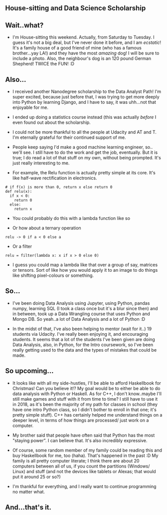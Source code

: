 ## House-sitting and Data Science Scholarship

## Wait..what?

- I'm House-sitting this weekend. Actually, from Saturday to Tuesday. 
  I guess it's not a big deal, but I've never done it before, and 
  I am *ecstatic*! It's a family house of a good friend of mine
  (who has a famous brother...yay LA!) and they have the most 
  *amazing* dog! I will be sure to include a photo. Also,
  the neighbour's dog is an 120 pound German Shepherd! 
  TWICE the FUN! :D
  
## Also...

- I received another Nanodegree scholarship to the Data Analyst Path!
  I'm super excited, because just before that, I was trying to get 
  more deeply into Python by learning Django, and I have to say,
  it was uhh...not that enjoyable for me. 
  
- I ended up doing a statistics course instead (this was actually
  *before* I even found out about the scholarship.
  
- I could not be more thankful to all the people at Udacity and 
  AT and T. I'm eternally grateful for their continued support of me.
  
- People keep saying I'd make a good machine learning engineer, so..
  we'll see. I still have to do the work and get the job, eventually.
  But it is true; I do read a lot of that stuff on my own, without being
  prompted. It's just really interesting to me. 
  
- For example, the Relu function is actually pretty simple at its core.
  It's like half-wave rectification in electronics. 
  
```
# if f(x) is more than 0, return x else return 0
def relu(x):
  if x < 0:
    return 0
  else:
    return x
```

- You could probably do this with a lambda function like so

- Or how about a ternary operation
```
relu -> 0 if a < 0 else a
```
- Or a filter

```
relu = filter(lambda x: x if x > 0 else 0)
```
- I guess you could map a lambda like that over a group of say, matrices or tensors.
  Sort of like how you would apply it to an image to do things like shifting pixel-colours
  or something. 
  
## So...

- I've been doing Data Analysis using Jupyter, using Python, pandas
  numpy, learning SQL (I took a class once but it's a blur since then)
  and in between, took up a Data Wrangling course that uses Python
  and Mongo DB. So yeah..a lot of Data Analysis and a lot of Python :D
  
- In the midst of that, I've also been helping to mentor (wait for it..)
  19 students via Udacity. I've really been enjoying it, and encouraging
  students. It seems that a lot of the students I've been given are doing
  Data Analysis, also, in Python, for the Intro coursework, so I've been
  really getting used to the data and the types of mistakes that could 
  be made. 
  
 ## So upcoming...
 
 - It looks like with all my side-hustles, I'll be able to afford Haskellbook
   for Christmas! Can you believe it!? My goal would be to either be able to do
   data analysis with Python or Haskell. As for C++, I don't know..maybe I'll
   still make games and stuff with it from time to time? I still have to use it 
   in 2018, as it's been the majority of my path for classes in school (they have 
   one intro Python class, so I didn't bother to enroll in that one; it's pretty 
   simple stuff). C++ has certainly helped me understand things on a deeper level,
   in terms of how things are processed/ just work on a computer. 
   
 - My brother said that people have often said that Python has the most "staying power".
   I can believe that. It's also incredibly expressive. 
   
 - Of course, some random member of my family could be reading this and 
   buy Haskellbook for me, too (haha). That's happened in the past :D
   My family is all pretty computer literate; I think there are about 20 computers
   between all of us, if you count the partitions (Windows/ Linux) and stuff (and not the devices
   like tablets or Alexas; that would put it around 25 or so?)
   
 - I'm thankful for everything, and I really want to continue programming no matter what. 
 
 ## And...that's it.
 
